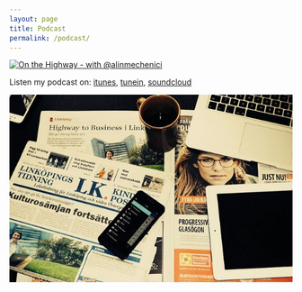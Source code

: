 ```yaml
---
layout: page
title: Podcast
permalink: /podcast/
---
```


<a href="#"><img src="http://alin.mechenici.com/images/onthehighway.jpg" alt="On the Highway - with @alinmechenici" style="width: 130px;"/></a>

Listen my podcast on: <a href="https://itunes.apple.com/us/podcast/on-highway-business-podcast/id1052928779?mt=2">itunes</a>, <a href="http://tunein.com/radio/ON-Highway-Business-podcast-p805369/"> tunein</a>, <a href="http://soundcloud.com/alinmechenici">soundcloud</a>


![News](images/highwaytobusinessinlinkoping.jpg)
